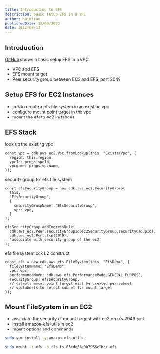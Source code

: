 ```yaml
---
title: Introduction to EFS
description: basic setup EFS in a VPC
author: haimtran
publishedDate: 13/09/2022
date: 2022-09-13
---
```


## Introduction

[GitHub](https://github.com/cdk-entest/vpc-efs-ec2-demo) shows a basic setup EFS in a VPC

- VPC and EFS
- EFS mount target
- Peer security group between EC2 and EFS, port 2049

## Setup EFS for EC2 Instances

- cdk to create a efs file system in an existing vpc
- configure mount point target in the vpc
- mount the efs to ec2 instances

## EFS Stack

look up the existing vpc

```tsx
const vpc = cdk.aws_ec2.Vpc.fromLookup(this, "ExistedVpc", {
  region: this.region,
  vpcId: props.vpcId,
  vpcName: props.vpcName,
});
```

security group for efs file system

```tsx
const efsSecurityGroup = new cdk.aws_ec2.SecurityGroup(
  this,
  "EfsSecurityGroup",
  {
    securityGroupName: "EfsSecurityGroup",
    vpc: vpc,
  }
);

efsSecurityGroup.addIngressRule(
  cdk.aws_ec2.Peer.securityGroupId(ec2SecurityGroup.securityGroupId),
  cdk.aws_ec2.Port.tcp(2049),
  "associate with security group of the ec2"
);
```

efs file system cdk L2 construct

```tsx
const efs = new cdk.aws_efs.FileSystem(this, "EfsDemo", {
  fileSystemName: "EfsDemo",
  vpc: vpc,
  performanceMode: cdk.aws_efs.PerformanceMode.GENERAL_PURPOSE,
  securityGroup: efsSecurityGroup,
  // default mount point target will be created per subnet
  // vpcSubnets to select subnet for mount target
});
```

## Mount FileSystem in an EC2

- associate the security of mount targest with ec2 on nfs 2049 port
- install amazon-efs-utils in ec2
- mount options and commands

```bash
sudo yum install -y amazon-efs-utils
```

```bash
sudo mount -t efs -o tls fs-05ede5fe007965c7b:/ efs
```
